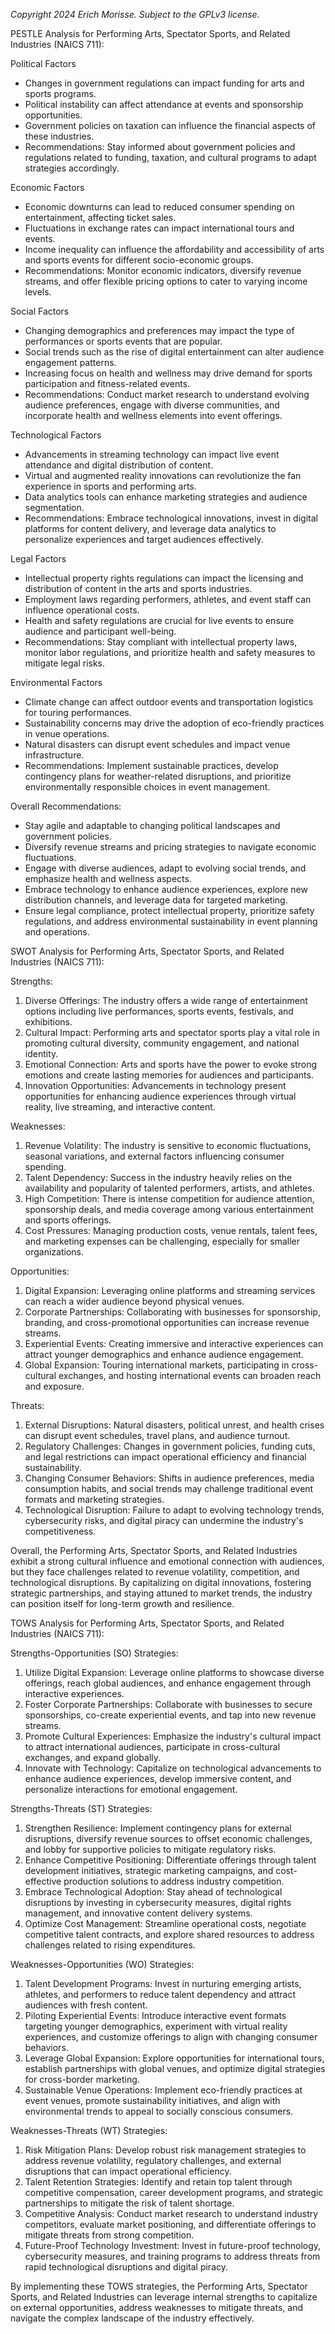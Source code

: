 *Copyright 2024 Erich Morisse.  Subject to the GPLv3 license.*


PESTLE Analysis for Performing Arts, Spectator Sports, and Related Industries (NAICS 711):

Political Factors
- Changes in government regulations can impact funding for arts and sports programs.
- Political instability can affect attendance at events and sponsorship opportunities.
- Government policies on taxation can influence the financial aspects of these industries.
- Recommendations: Stay informed about government policies and regulations related to funding, taxation, and cultural programs to adapt strategies accordingly.

Economic Factors
- Economic downturns can lead to reduced consumer spending on entertainment, affecting ticket sales.
- Fluctuations in exchange rates can impact international tours and events.
- Income inequality can influence the affordability and accessibility of arts and sports events for different socio-economic groups.
- Recommendations: Monitor economic indicators, diversify revenue streams, and offer flexible pricing options to cater to varying income levels.

Social Factors
- Changing demographics and preferences may impact the type of performances or sports events that are popular.
- Social trends such as the rise of digital entertainment can alter audience engagement patterns.
- Increasing focus on health and wellness may drive demand for sports participation and fitness-related events.
- Recommendations: Conduct market research to understand evolving audience preferences, engage with diverse communities, and incorporate health and wellness elements into event offerings.

Technological Factors
- Advancements in streaming technology can impact live event attendance and digital distribution of content.
- Virtual and augmented reality innovations can revolutionize the fan experience in sports and performing arts.
- Data analytics tools can enhance marketing strategies and audience segmentation.
- Recommendations: Embrace technological innovations, invest in digital platforms for content delivery, and leverage data analytics to personalize experiences and target audiences effectively.

Legal Factors
- Intellectual property rights regulations can impact the licensing and distribution of content in the arts and sports industries.
- Employment laws regarding performers, athletes, and event staff can influence operational costs.
- Health and safety regulations are crucial for live events to ensure audience and participant well-being.
- Recommendations: Stay compliant with intellectual property laws, monitor labor regulations, and prioritize health and safety measures to mitigate legal risks.

Environmental Factors
- Climate change can affect outdoor events and transportation logistics for touring performances.
- Sustainability concerns may drive the adoption of eco-friendly practices in venue operations.
- Natural disasters can disrupt event schedules and impact venue infrastructure.
- Recommendations: Implement sustainable practices, develop contingency plans for weather-related disruptions, and prioritize environmentally responsible choices in event management.

Overall Recommendations: 
- Stay agile and adaptable to changing political landscapes and government policies.
- Diversify revenue streams and pricing strategies to navigate economic fluctuations.
- Engage with diverse audiences, adapt to evolving social trends, and emphasize health and wellness aspects.
- Embrace technology to enhance audience experiences, explore new distribution channels, and leverage data for targeted marketing.
- Ensure legal compliance, protect intellectual property, prioritize safety regulations, and address environmental sustainability in event planning and operations.

SWOT Analysis for Performing Arts, Spectator Sports, and Related Industries (NAICS 711):

Strengths:
1. Diverse Offerings: The industry offers a wide range of entertainment options including live performances, sports events, festivals, and exhibitions.
2. Cultural Impact: Performing arts and spectator sports play a vital role in promoting cultural diversity, community engagement, and national identity.
3. Emotional Connection: Arts and sports have the power to evoke strong emotions and create lasting memories for audiences and participants.
4. Innovation Opportunities: Advancements in technology present opportunities for enhancing audience experiences through virtual reality, live streaming, and interactive content.

Weaknesses:
1. Revenue Volatility: The industry is sensitive to economic fluctuations, seasonal variations, and external factors influencing consumer spending.
2. Talent Dependency: Success in the industry heavily relies on the availability and popularity of talented performers, artists, and athletes.
3. High Competition: There is intense competition for audience attention, sponsorship deals, and media coverage among various entertainment and sports offerings.
4. Cost Pressures: Managing production costs, venue rentals, talent fees, and marketing expenses can be challenging, especially for smaller organizations.

Opportunities:
1. Digital Expansion: Leveraging online platforms and streaming services can reach a wider audience beyond physical venues.
2. Corporate Partnerships: Collaborating with businesses for sponsorship, branding, and cross-promotional opportunities can increase revenue streams.
3. Experiential Events: Creating immersive and interactive experiences can attract younger demographics and enhance audience engagement.
4. Global Expansion: Touring international markets, participating in cross-cultural exchanges, and hosting international events can broaden reach and exposure.

Threats:
1. External Disruptions: Natural disasters, political unrest, and health crises can disrupt event schedules, travel plans, and audience turnout.
2. Regulatory Challenges: Changes in government policies, funding cuts, and legal restrictions can impact operational efficiency and financial sustainability.
3. Changing Consumer Behaviors: Shifts in audience preferences, media consumption habits, and social trends may challenge traditional event formats and marketing strategies.
4. Technological Disruption: Failure to adapt to evolving technology trends, cybersecurity risks, and digital piracy can undermine the industry's competitiveness.

Overall, the Performing Arts, Spectator Sports, and Related Industries exhibit a strong cultural influence and emotional connection with audiences, but they face challenges related to revenue volatility, competition, and technological disruptions. By capitalizing on digital innovations, fostering strategic partnerships, and staying attuned to market trends, the industry can position itself for long-term growth and resilience.

TOWS Analysis for Performing Arts, Spectator Sports, and Related Industries (NAICS 711):

Strengths-Opportunities (SO) Strategies:
1. Utilize Digital Expansion: Leverage online platforms to showcase diverse offerings, reach global audiences, and enhance engagement through interactive experiences.
2. Foster Corporate Partnerships: Collaborate with businesses to secure sponsorships, co-create experiential events, and tap into new revenue streams.
3. Promote Cultural Experiences: Emphasize the industry's cultural impact to attract international audiences, participate in cross-cultural exchanges, and expand globally.
4. Innovate with Technology: Capitalize on technological advancements to enhance audience experiences, develop immersive content, and personalize interactions for emotional engagement.

Strengths-Threats (ST) Strategies:
1. Strengthen Resilience: Implement contingency plans for external disruptions, diversify revenue sources to offset economic challenges, and lobby for supportive policies to mitigate regulatory risks.
2. Enhance Competitive Positioning: Differentiate offerings through talent development initiatives, strategic marketing campaigns, and cost-effective production solutions to address industry competition.
3. Embrace Technological Adoption: Stay ahead of technological disruptions by investing in cybersecurity measures, digital rights management, and innovative content delivery systems.
4. Optimize Cost Management: Streamline operational costs, negotiate competitive talent contracts, and explore shared resources to address challenges related to rising expenditures.

Weaknesses-Opportunities (WO) Strategies:
1. Talent Development Programs: Invest in nurturing emerging artists, athletes, and performers to reduce talent dependency and attract audiences with fresh content.
2. Piloting Experiential Events: Introduce interactive event formats targeting younger demographics, experiment with virtual reality experiences, and customize offerings to align with changing consumer behaviors.
3. Leverage Global Expansion: Explore opportunities for international tours, establish partnerships with global venues, and optimize digital strategies for cross-border marketing.
4. Sustainable Venue Operations: Implement eco-friendly practices at event venues, promote sustainability initiatives, and align with environmental trends to appeal to socially conscious consumers.

Weaknesses-Threats (WT) Strategies:
1. Risk Mitigation Plans: Develop robust risk management strategies to address revenue volatility, regulatory challenges, and external disruptions that can impact operational efficiency.
2. Talent Retention Strategies: Identify and retain top talent through competitive compensation, career development programs, and strategic partnerships to mitigate the risk of talent shortage.
3. Competitive Analysis: Conduct market research to understand industry competitors, evaluate market positioning, and differentiate offerings to mitigate threats from strong competition.
4. Future-Proof Technology Investment: Invest in future-proof technology, cybersecurity measures, and training programs to address threats from rapid technological disruptions and digital piracy.

By implementing these TOWS strategies, the Performing Arts, Spectator Sports, and Related Industries can leverage internal strengths to capitalize on external opportunities, address weaknesses to mitigate threats, and navigate the complex landscape of the industry effectively.

